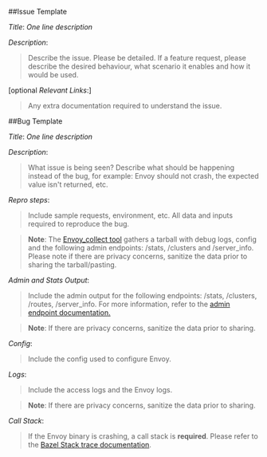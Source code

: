 ##Issue Template

*Title*: *One line description*

*Description*:
>Describe the issue. Please be detailed. If a feature request, please
describe the desired behaviour, what scenario it enables and how it 
would be used.

[optional *Relevant Links*:]
>Any extra documentation required to understand the issue.



##Bug Template

*Title*: *One line description*

*Description*:
>What issue is being seen? Describe what should be happening instead of
the bug, for example: Envoy should not crash, the expected value isn't
returned, etc.

*Repro steps*:
> Include sample requests, environment, etc. All data and inputs 
required to reproduce the bug.

>**Note**: The [Envoy_collect tool](https://github.com/envoyproxy/envoy/blob/master/tools/envoy_collect/README.md)
gathers a tarball with debug logs, config and the following admin 
endpoints: /stats, /clusters and /server_info. Please note if there are
privacy concerns, sanitize the data prior to sharing the tarball/pasting. 

*Admin and Stats Output*:
>Include the admin output for the following endpoints: /stats, 
/clusters, /routes, /server_info. For more information, refer to the 
[admin endpoint documentation.](https://envoyproxy.github.io/envoy/operations/admin.html)

>**Note**: If there are privacy concerns, sanitize the data prior to
sharing.

*Config*:
>Include the config used to configure Envoy.

*Logs*:
>Include the access logs and the Envoy logs.

>**Note**: If there are privacy concerns, sanitize the data prior to
sharing.

*Call Stack*:
> If the Envoy binary is crashing, a call stack is **required**.
Please refer to the [Bazel Stack trace documentation](https://github.com/envoyproxy/envoy/tree/master/bazel#stack-trace-symbol-resolution).
